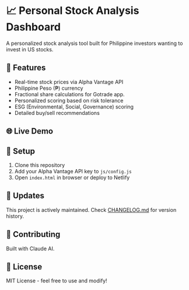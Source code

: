 # 📈 Personal Stock Analysis Dashboard

A personalized stock analysis tool built for Philippine investors wanting to invest in US stocks.

## 🚀 Features

- Real-time stock prices via Alpha Vantage API
- Philippine Peso (₱) currency
- Fractional share calculations for Gotrade app.
- Personalized scoring based on risk tolerance
- ESG (Environmental, Social, Governance) scoring
- Detailed buy/sell recommendations

## 🌐 Live Demo



## 🔧 Setup

1. Clone this repository
2. Add your Alpha Vantage API key to `js/config.js`
3. Open `index.html` in browser or deploy to Netlify


## 🔄 Updates

This project is actively maintained. Check [CHANGELOG.md](docs/CHANGELOG.md) for version history.

## 🤝 Contributing

Built with Claude AI.

## 📄 License

MIT License - feel free to use and modify!
